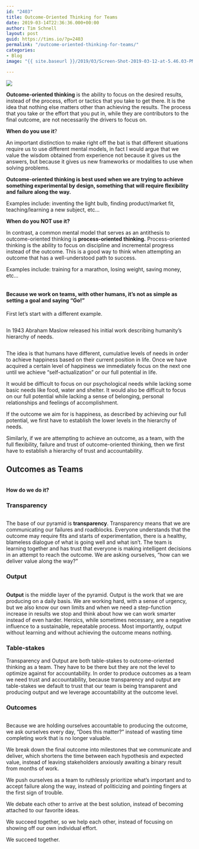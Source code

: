 ```yaml
---
id: "2403"
title: Outcome-Oriented Thinking for Teams
date: 2019-03-14T22:36:36.000+00:00
author: Tim Schnell
layout: post
guid: https://tims.io/?p=2403
permalink: "/outcome-oriented-thinking-for-teams/"
categories:
- Blog
image: "{{ site.baseurl }}/2019/03/Screen-Shot-2019-03-12-at-5.46.03-PM.png"

---
```

![](/2019/03/Screen-Shot-2019-03-12-at-5.46.03-PM.png)

**Outcome-oriented thinking** is the ability to focus on the desired results, instead of the process, effort or tactics that you take to get there. It is the idea that nothing else matters other than achieving the results. The process that you take or the effort that you put in, while they are contributors to the final outcome, are not necessarily the drivers to focus on.

**When do you use it**?

An important distinction to make right off the bat is that different situations require us to use different mental models, in fact I would argue that we value the wisdom obtained from experience not because it gives us the answers, but because it gives us new frameworks or modalities to use when solving problems.

**Outcome-oriented thinking is best used when we are trying to achieve something experimental by design, something that will require flexibility and failure along the way.**

Examples include: inventing the light bulb, finding product/market fit, teaching/learning a new subject, etc…

**When do you NOT use it?**

In contrast, a common mental model that serves as an antithesis to outcome-oriented thinking is **process-oriented thinking.** Process-oriented thinking is the ability to focus on discipline and incremental progress instead of the outcome. This is a good way to think when attempting an outcome that has a well-understood path to success.

Examples include: training for a marathon, losing weight, saving money, etc…<figure class="wp-block-image">

<img src="https://tims.io/wp-content/uploads/2019/03/Screen-Shot-2019-03-12-at-4.07.33-PM-1024x520.png" alt="" class="wp-image-2404" srcset="https://tims.io/wp-content/uploads/2019/03/Screen-Shot-2019-03-12-at-4.07.33-PM-1024x520.png 1024w, https://tims.io/wp-content/uploads/2019/03/Screen-Shot-2019-03-12-at-4.07.33-PM-300x152.png 300w, https://tims.io/wp-content/uploads/2019/03/Screen-Shot-2019-03-12-at-4.07.33-PM-768x390.png 768w, https://tims.io/wp-content/uploads/2019/03/Screen-Shot-2019-03-12-at-4.07.33-PM-830x421.png 830w, https://tims.io/wp-content/uploads/2019/03/Screen-Shot-2019-03-12-at-4.07.33-PM-230x117.png 230w, https://tims.io/wp-content/uploads/2019/03/Screen-Shot-2019-03-12-at-4.07.33-PM-350x178.png 350w, https://tims.io/wp-content/uploads/2019/03/Screen-Shot-2019-03-12-at-4.07.33-PM-480x244.png 480w" sizes="(max-width: 1024px) 100vw, 1024px" /> </figure>

#### Because we work on teams, with other humans, it’s not as simple as setting a goal and saying “Go!”

First let’s start with a different example. <figure class="wp-block-image">

<img src="https://tims.io/wp-content/uploads/2019/03/Screen-Shot-2019-03-12-at-4.15.28-PM-1024x391.png" alt="" class="wp-image-2406" srcset="https://tims.io/wp-content/uploads/2019/03/Screen-Shot-2019-03-12-at-4.15.28-PM-1024x391.png 1024w, https://tims.io/wp-content/uploads/2019/03/Screen-Shot-2019-03-12-at-4.15.28-PM-300x114.png 300w, https://tims.io/wp-content/uploads/2019/03/Screen-Shot-2019-03-12-at-4.15.28-PM-768x293.png 768w, https://tims.io/wp-content/uploads/2019/03/Screen-Shot-2019-03-12-at-4.15.28-PM-830x317.png 830w, https://tims.io/wp-content/uploads/2019/03/Screen-Shot-2019-03-12-at-4.15.28-PM-230x88.png 230w, https://tims.io/wp-content/uploads/2019/03/Screen-Shot-2019-03-12-at-4.15.28-PM-350x133.png 350w, https://tims.io/wp-content/uploads/2019/03/Screen-Shot-2019-03-12-at-4.15.28-PM-480x183.png 480w, https://tims.io/wp-content/uploads/2019/03/Screen-Shot-2019-03-12-at-4.15.28-PM.png 1180w" sizes="(max-width: 1024px) 100vw, 1024px" /> </figure>

In 1943 Abraham Maslow released his initial work describing humanity’s hierarchy of needs.<figure class="wp-block-image">

<img src="https://tims.io/wp-content/uploads/2019/03/Screen-Shot-2019-03-12-at-4.17.01-PM-1024x558.png" alt="" class="wp-image-2407" srcset="https://tims.io/wp-content/uploads/2019/03/Screen-Shot-2019-03-12-at-4.17.01-PM-1024x558.png 1024w, https://tims.io/wp-content/uploads/2019/03/Screen-Shot-2019-03-12-at-4.17.01-PM-300x163.png 300w, https://tims.io/wp-content/uploads/2019/03/Screen-Shot-2019-03-12-at-4.17.01-PM-768x418.png 768w, https://tims.io/wp-content/uploads/2019/03/Screen-Shot-2019-03-12-at-4.17.01-PM-830x452.png 830w, https://tims.io/wp-content/uploads/2019/03/Screen-Shot-2019-03-12-at-4.17.01-PM-230x125.png 230w, https://tims.io/wp-content/uploads/2019/03/Screen-Shot-2019-03-12-at-4.17.01-PM-350x191.png 350w, https://tims.io/wp-content/uploads/2019/03/Screen-Shot-2019-03-12-at-4.17.01-PM-480x262.png 480w" sizes="(max-width: 1024px) 100vw, 1024px" /> </figure>

The idea is that humans have different, cumulative levels of needs in order to achieve happiness based on their current position in life. Once we have acquired a certain level of happiness we immediately focus on the next one until we achieve “self-actualization” or our full potential in life.

It would be difficult to focus on our psychological needs while lacking some basic needs like food, water and shelter. It would also be difficult to focus on our full potential while lacking a sense of belonging, personal relationships and feelings of accomplishment.

If the outcome we aim for is happiness, as described by achieving our full potential, we first have to establish the lower levels in the hierarchy of needs.

Similarly, if we are attempting to achieve an outcome, as a team, with the full flexibility, failure and trust of outcome-oriented thinking, then we first have to establish a hierarchy of trust and accountability.

## Outcomes as Teams<figure class="wp-block-image">

<img src="https://tims.io/wp-content/uploads/2019/03/Screen-Shot-2019-03-12-at-4.28.29-PM-1024x504.png" alt="" class="wp-image-2409" srcset="https://tims.io/wp-content/uploads/2019/03/Screen-Shot-2019-03-12-at-4.28.29-PM-1024x504.png 1024w, https://tims.io/wp-content/uploads/2019/03/Screen-Shot-2019-03-12-at-4.28.29-PM-300x148.png 300w, https://tims.io/wp-content/uploads/2019/03/Screen-Shot-2019-03-12-at-4.28.29-PM-768x378.png 768w, https://tims.io/wp-content/uploads/2019/03/Screen-Shot-2019-03-12-at-4.28.29-PM-830x409.png 830w, https://tims.io/wp-content/uploads/2019/03/Screen-Shot-2019-03-12-at-4.28.29-PM-230x113.png 230w, https://tims.io/wp-content/uploads/2019/03/Screen-Shot-2019-03-12-at-4.28.29-PM-350x172.png 350w, https://tims.io/wp-content/uploads/2019/03/Screen-Shot-2019-03-12-at-4.28.29-PM-480x236.png 480w" sizes="(max-width: 1024px) 100vw, 1024px" /> </figure>

**How do we do it?**

### Transparency<figure class="wp-block-image">

<img src="https://tims.io/wp-content/uploads/2019/03/Screen-Shot-2019-03-12-at-4.51.33-PM-1024x493.png" alt="" class="wp-image-2410" srcset="https://tims.io/wp-content/uploads/2019/03/Screen-Shot-2019-03-12-at-4.51.33-PM-1024x493.png 1024w, https://tims.io/wp-content/uploads/2019/03/Screen-Shot-2019-03-12-at-4.51.33-PM-300x144.png 300w, https://tims.io/wp-content/uploads/2019/03/Screen-Shot-2019-03-12-at-4.51.33-PM-768x369.png 768w, https://tims.io/wp-content/uploads/2019/03/Screen-Shot-2019-03-12-at-4.51.33-PM-830x399.png 830w, https://tims.io/wp-content/uploads/2019/03/Screen-Shot-2019-03-12-at-4.51.33-PM-230x111.png 230w, https://tims.io/wp-content/uploads/2019/03/Screen-Shot-2019-03-12-at-4.51.33-PM-350x168.png 350w, https://tims.io/wp-content/uploads/2019/03/Screen-Shot-2019-03-12-at-4.51.33-PM-480x231.png 480w" sizes="(max-width: 1024px) 100vw, 1024px" /> </figure>

The base of our pyramid is **transparency**. Transparency means that we are communicating our failures and roadblocks. Everyone understands that the outcome may require fits and starts of experimentation, there is a healthy, blameless dialogue of what is going well and what isn’t. The team is learning together and has trust that everyone is making intelligent decisions in an attempt to reach the outcome. We are asking ourselves, “how can we deliver value along the way?”

### Output<figure class="wp-block-image">

<img src="https://tims.io/wp-content/uploads/2019/03/Screen-Shot-2019-03-12-at-5.03.27-PM-1024x498.png" alt="" class="wp-image-2411" srcset="https://tims.io/wp-content/uploads/2019/03/Screen-Shot-2019-03-12-at-5.03.27-PM-1024x498.png 1024w, https://tims.io/wp-content/uploads/2019/03/Screen-Shot-2019-03-12-at-5.03.27-PM-300x146.png 300w, https://tims.io/wp-content/uploads/2019/03/Screen-Shot-2019-03-12-at-5.03.27-PM-768x374.png 768w, https://tims.io/wp-content/uploads/2019/03/Screen-Shot-2019-03-12-at-5.03.27-PM-830x404.png 830w, https://tims.io/wp-content/uploads/2019/03/Screen-Shot-2019-03-12-at-5.03.27-PM-230x112.png 230w, https://tims.io/wp-content/uploads/2019/03/Screen-Shot-2019-03-12-at-5.03.27-PM-350x170.png 350w, https://tims.io/wp-content/uploads/2019/03/Screen-Shot-2019-03-12-at-5.03.27-PM-480x234.png 480w" sizes="(max-width: 1024px) 100vw, 1024px" /> </figure>

**Output** is the middle layer of the pyramid. Output is the work that we are producing on a daily basis. We are working hard, with a sense of urgency, but we also know our own limits and when we need a step-function increase in results we stop and think about how we can work smarter instead of even harder. Heroics, while sometimes necessary, are a negative influence to a sustainable, repeatable process. Most importantly, output without learning and without achieving the outcome means nothing.

### Table-stakes

Transparency and Output are both table-stakes to outcome-oriented thinking as a team. They have to be there but they are not the level to optimize against for accountability. In order to produce outcomes as a team we need trust and accountability, because transparency and output are table-stakes we default to trust that our team is being transparent and producing output and we leverage accountability at the outcome level.

### Outcomes<figure class="wp-block-image">

<img src="https://tims.io/wp-content/uploads/2019/03/Screen-Shot-2019-03-12-at-5.20.38-PM-1024x494.png" alt="" class="wp-image-2412" srcset="https://tims.io/wp-content/uploads/2019/03/Screen-Shot-2019-03-12-at-5.20.38-PM-1024x494.png 1024w, https://tims.io/wp-content/uploads/2019/03/Screen-Shot-2019-03-12-at-5.20.38-PM-300x145.png 300w, https://tims.io/wp-content/uploads/2019/03/Screen-Shot-2019-03-12-at-5.20.38-PM-768x370.png 768w, https://tims.io/wp-content/uploads/2019/03/Screen-Shot-2019-03-12-at-5.20.38-PM-830x400.png 830w, https://tims.io/wp-content/uploads/2019/03/Screen-Shot-2019-03-12-at-5.20.38-PM-230x111.png 230w, https://tims.io/wp-content/uploads/2019/03/Screen-Shot-2019-03-12-at-5.20.38-PM-350x169.png 350w, https://tims.io/wp-content/uploads/2019/03/Screen-Shot-2019-03-12-at-5.20.38-PM-480x231.png 480w" sizes="(max-width: 1024px) 100vw, 1024px" /> </figure>

Because we are holding ourselves accountable to producing the outcome, we ask ourselves every day, “Does this matter?” instead of wasting time completing work that is no longer valuable.

We break down the final outcome into milestones that we communicate and deliver, which shortens the time between each hypothesis and expected value, instead of leaving stakeholders anxiously awaiting a binary result from months of work.

We push ourselves as a team to ruthlessly prioritize what’s important and to accept failure along the way, instead of politicizing and pointing fingers at the first sign of trouble.

We debate each other to arrive at the best solution, instead of becoming attached to our favorite ideas.

We succeed together, so we help each other, instead of focusing on showing off our own individual effort.

We succeed together.